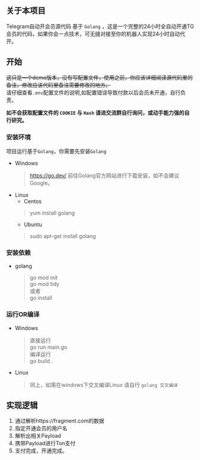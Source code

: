 ## 关于本项目

 Telegram自动开会员源代码 基于 `Golang` ，这是一个完整的24小时全自动开通TG会员的代码，如果你会一点技术，可无缝对接至你的机器人实现24小时自动代开。

## 开始
~~这只是一个demo版本，没有写配置文件，使用之前，你应该详细阅读源代码里的备注，修改应该代码里备注需要修改的地方。~~  
请仔细查看`.env`配置文件的说明,如配置错误导致付款以后会员未开通，自行负责。

**如不会获取配置文件的 `COOKIE` 与 `Hash` 请进交流群自行询问，或动手能力强的自行研究。**

### 安装环境
项目运行基于`Golang`，你需要先安装`Golang`

+ Windows
  > https://go.dev/ 前往Golang官方网站进行下载安装，如不会建议Google。
+ Linux
   - Centos  
  > yum install golang
  - Ubuntu  
  > sudo apt-get install golang

### 安装依赖

+ golang  
    >   go mod init   
        go mod tidy   
        或者  
        go install

### 运行OR编译
+ Windows
  > 直接运行  
    go run main.go  
    编译运行  
    go build .
+ Linux
  > 同上，如需在windows下交叉编译Linux 请自行 `golang 交叉编译`


## 实现逻辑

1. 通过解析https://fragment.com的数据
2. 指定开通会员的用户名
3. 解析出相关Payload
4. 携带Payload进行Ton支付
5. 支付完成，开通完成。

